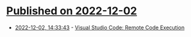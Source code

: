 # [Published on 2022-12-02](index.md)

* [2022-12-02, 14:33:43](https://lobste.rs/s/nmezba/visual_studio_code_remote_code_execution) - [Visual Studio Code: Remote Code Execution](https://github.com/google/security-research/security/advisories/GHSA-pw56-c55x-cm9m)
